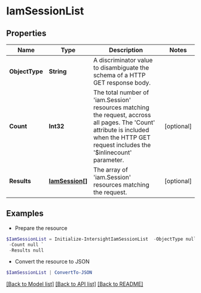 # IamSessionList
## Properties

Name | Type | Description | Notes
------------ | ------------- | ------------- | -------------
**ObjectType** | **String** | A discriminator value to disambiguate the schema of a HTTP GET response body. | 
**Count** | **Int32** | The total number of &#39;iam.Session&#39; resources matching the request, accross all pages. The &#39;Count&#39; attribute is included when the HTTP GET request includes the &#39;$inlinecount&#39; parameter. | [optional] 
**Results** | [**IamSession[]**](IamSession.md) | The array of &#39;iam.Session&#39; resources matching the request. | [optional] 

## Examples

- Prepare the resource
```powershell
$IamSessionList = Initialize-IntersightIamSessionList  -ObjectType null `
 -Count null `
 -Results null
```

- Convert the resource to JSON
```powershell
$IamSessionList | ConvertTo-JSON
```

[[Back to Model list]](../README.md#documentation-for-models) [[Back to API list]](../README.md#documentation-for-api-endpoints) [[Back to README]](../README.md)

